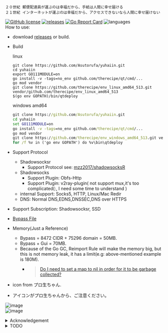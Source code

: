 ```shell
２０世紀 郵便配達員が運ぶのは幸福だから、手紙は人間に幸せ届ける
２１世紀 インターネットが運ぶのは幸福だから、アクセスできないなら人間に幸せ届けない
```

[![GitHub license](https://img.shields.io/github/license/Asutorufa/yuhaiin)](https://github.com/Asutorufa/yuhaiin/blob/master/LICENSE)
[![releases](https://img.shields.io/github/release-pre/asutorufa/yuhaiin.svg)](https://github.com/Asutorufa/yuhaiin/releases)
[![Go Report Card](https://goreportcard.com/badge/github.com/Asutorufa/yuhaiin)](https://goreportcard.com/report/github.com/Asutorufa/yuhaiin)
![languages](https://img.shields.io/github/languages/top/asutorufa/yuhaiin.svg)  
How to use:

- download [releases](https://github.com/Asutorufa/yuhaiin/releases) or build.

- Build

    linux
    ```shell script
    git clone https://github.com/Asutorufa/yuhaiin.git
    cd yuhaiin
    export GO111MODULE=on
    go install -v -tags=no_env github.com/therecipe/qt/cmd/...
    go mod vendor
    git clone https://github.com/therecipe/env_linux_amd64_513.git vendor/github.com/therecipe/env_linux_amd64_513
    $(go env GOPATH)/bin/qtdeploy
    ```
    windows amd64
    
    ```cmd
    git clone https://github.com/Asutorufa/yuhaiin.git
    cd yuhaiin
    set GO111MODULE=on
    go install -v -tags=no_env github.com/therecipe/qt/cmd/... 
    go mod vendor
    git clone https://github.com/therecipe/env_windows_amd64_513.git vendor/github.com/therecipe/env_windows_amd64_513
    for /f %v in ('go env GOPATH') do %v\bin\qtdeploy
    ```
  
- Support Protocol
    - Shadowsocksr
        - Support Protocol see: [mzz2017/shadowsocksR](https://github.com/mzz2017/shadowsocksR)
    - Shadowsocks
        - Support Plugin: Obfs-Http
        - Support Plugin: v2ray-plugin( not support mux,it's too complicated(:, I need some time to understand )
    - internal Support: Socks5, HTTP, Linux/Mac Redir
    - DNS: Normal DNS,EDNS,DNSSEC,DNS over HTTPS 
- Support Subscription: Shadowsocksr, SSD
- [Bypass File](https://github.com/Asutorufa/yuhaiin/tree/ACL)
- Memory(Just a Reference)
    - Bypass = 8472 CIDR + 75296 domain = 50MB.
    - Bypass + Gui = 70MB.
    - Because of the Go GC, Reimport Rule will make the memory big, but this is not memory leak, it has a limit(e.g: above-mentioned example is 180M).
        - > [Do I need to set a map to nil in order for it to be garbage collected?](https://stackoverflow.com/questions/36747776/do-i-need-to-set-a-map-to-nil-in-order-for-it-to-be-garbage-collected)
- icon from プロ生ちゃん.
- アイコンがプロ生ちゃんから、ご注意ください。

![image](https://raw.githubusercontent.com/Asutorufa/yuhaiin/master/img/gui_by_qt_v0.2.11.4.png)  
![image](https://raw.githubusercontent.com/Asutorufa/yuhaiin/master/img/gui_windows_v0.2.11.4.png)  


<details>
<summary>Acknowledgement</summary>

- [Golang](https://golang.org)  
- [therecipe/qt](https://github.com/therecipe/qt)  
- [mattn/go-sqlite3](https://github.com/mattn/go-sqlite3)(now change to json)  
- [breakwa11/shadowsokcsr](https://github.com/shadowsocksr-backup/shadowsocksr)  
- [akkariiin/shadowsocksrr](https://github.com/shadowsocksrr/shadowsocksr/tree/akkariiin/dev)  
- [mzz2017/shadowsocksR](https://github.com/mzz2017/shadowsocksR)  
- [Dreamacro/clash](https://github.com/Dreamacro/clash)  
- [shadowsocks/go-shadowsocks2](https://github.com/shadowsocks/go-shadowsocks2)  
- [v2ray-plugin](https://github.com/shadowsocks/v2ray-plugin)  
- [v2ray](https://v2ray.com/)  
- [gRPC](https://grpc.io/)  
- [protobuf](https://github.com/golang/protobuf)  
- [プロ生ちゃん](https://kei.pronama.jp/)

</details>

<details>
<summary>TODO</summary>

- [x] add bypass
- [x] ss link compatible.  
  - [x] need more ss link template.
- [x] support http proxy.  
- [ ] add `-h` argument to show help.
- [x] add DOH.
- [x] have a GUI.
- [x] add shadowsocks client protocol.
- [x] add linux REDIRECT.
- [x] add shadowsocks v2ray plugin.
- [x] ~~widget exchange to qml.~~(now already change to gridLayout)
- [x] ~~change qt gui to use new api.~~
- [X] new api for android(or others). <- use grpc.
- [ ] add disguise.

```single instance
          single instance
  +-----+
  | gui |
  +-----+
    ^
    | grpc
    v
+--------+    create     +----------+
| server | ------------> | lockfile |
+--------+  write host   +----------+
      ^                         ^
      | open gui                | check lockfile is locked
      | and exit new process    |         and
+--------------------+          | get already running grpc server host
| new gui and server |----------+
+--------------------+
```

</details>
